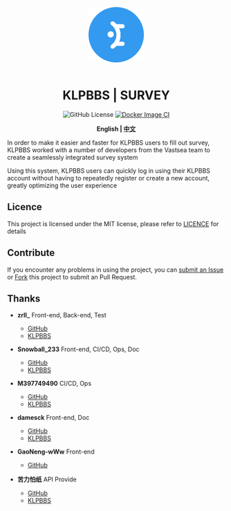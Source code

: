  <center class="half">
<img width="128" src="./public/favicon.svg" alt="logo"><br /><br />

# KLPBBS | SURVEY

![GitHub License](https://img.shields.io/github/license/TeamVastsea/klpbbs_survey_frontend)
[![Docker Image CI](https://github.com/TeamVastsea/klpbbs_survey_frontend/actions/workflows/docker-image.yml/badge.svg)](https://github.com/TeamVastsea/klpbbs_survey_frontend/actions/workflows/docker-image.yml)

**English | [中文](./README_CN.md)**
</center>

In order to make it easier and faster for KLPBBS users to fill out survey, KLPBBS worked with a number of developers from the Vastsea team to create a seamlessly integrated survey system

Using this system, KLPBBS users can quickly log in using their KLPBBS account without having to repeatedly register or create a new account, greatly optimizing the user experience

## Licence

This project is licensed under the MIT license, please refer to [LICENCE](./LICENSE) for details 

## Contribute

If you encounter any problems in using the project, you can [submit an Issue](https://github.com/TeamVastsea/klpbbs_survey_frontend/issues/new) or [Fork](https://github.com/TeamVastsea/klpbbs_survey_frontend/fork) this project to submit an Pull Request.

## Thanks

- **zrll_** Front-end, Back-end, Test
	- [GitHub](https://github.com/zrll12)
	- [KLPBBS](https://klpbbs.com/?922084)

- **Snowball_233** Front-end, CI/CD, Ops, Doc
	- [GitHub](https://github.com/SnowballXueQiu)
	- [KLPBBS](https://klpbbs.com/?1082463)

- **M397749490** CI/CD, Ops
	- [GitHub](https://github.com/M397749490)
	- [KLPBBS](https://klpbbs.com/?32980)

- **damesck** Front-end, Doc
	- [GitHub](https://github.com/damesck233)
	- [KLPBBS](https://klpbbs.com/?6173)

- **GaoNeng-wWw** Front-end
	- [GitHub](https://github.com/GaoNeng-wWw)

- **苦力怕纸** API Provide
    - [GitHub](https://github.com/klpbbs)
    - [KLPBBS](https://klpbbs.com/?1)
